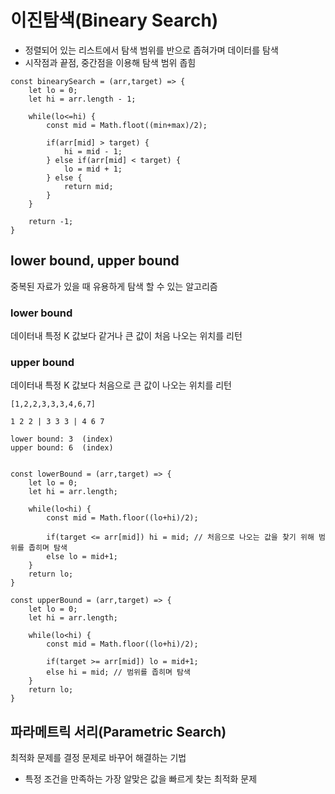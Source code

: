 # 이진탐색(Bineary Search)

- 정렬되어 있는 리스트에서 탐색 범위를 반으로 좁혀가며 데이터를 탐색
- 시작점과 끝점, 중간점을 이용해 탐색 범위 좁힘

```
const binearySearch = (arr,target) => {
    let lo = 0;
    let hi = arr.length - 1;

    while(lo<=hi) {
        const mid = Math.floot((min+max)/2);

        if(arr[mid] > target) {
            hi = mid - 1;
        } else if(arr[mid] < target) {
            lo = mid + 1;
        } else {
            return mid;
        }
    }

    return -1;
}

```

## lower bound, upper bound

중복된 자료가 있을 때 유용하게 탐색 할 수 있는 알고리즘

### lower bound

데이터내 특정 K 값보다 같거나 큰 값이 처음 나오는 위치를 리턴

### upper bound

데이터내 특정 K 값보다 처음으로 큰 값이 나오는 위치를 리턴

```
[1,2,2,3,3,3,4,6,7]

1 2 2 | 3 3 3 | 4 6 7

lower bound: 3  (index)
upper bound: 6  (index)


const lowerBound = (arr,target) => {
    let lo = 0;
    let hi = arr.length;

    while(lo<hi) {
        const mid = Math.floor((lo+hi)/2);

        if(target <= arr[mid]) hi = mid; // 처음으로 나오는 값을 찾기 위해 범위를 좁히며 탐색
        else lo = mid+1;
    }
    return lo;
}

const upperBound = (arr,target) => {
    let lo = 0;
    let hi = arr.length;

    while(lo<hi) {
        const mid = Math.floor((lo+hi)/2);

        if(target >= arr[mid]) lo = mid+1;
        else hi = mid; // 범위를 좁히며 탐색
    }
    return lo;
}

```

## 파라메트릭 서리(Parametric Search)

최적화 문제를 결정 문제로 바꾸어 해결하는 기법

- 특정 조건을 만족하는 가장 알맞은 값을 빠르게 찾는 최적화 문제
